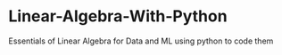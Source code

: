 # Linear-Algebra-With-Python
Essentials of Linear Algebra for Data and ML using python to code them
